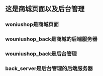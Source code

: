 ## 这是商城页面以及后台管理

### woniushop是商城页面

### wouniushop_back是商城的后端服务器

### wouniushop_back是后台管理

### back_server是后台管理的后端服务器